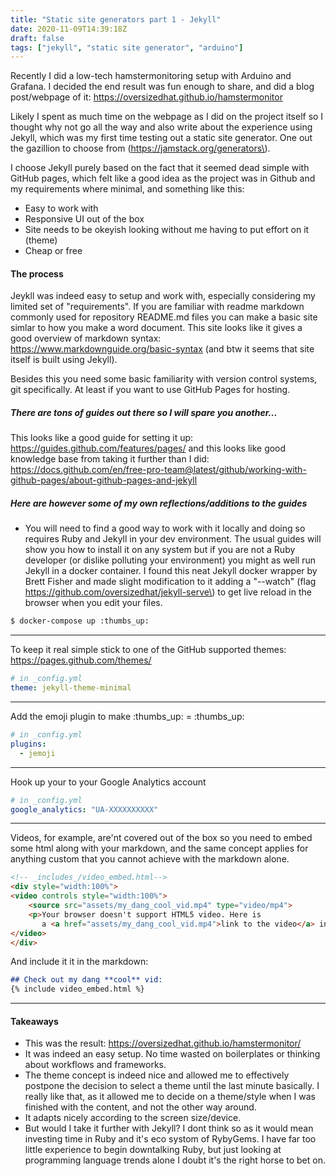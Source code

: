 ```yaml
---
title: "Static site generators part 1 - Jekyll"
date: 2020-11-09T14:39:18Z
draft: false
tags: ["jekyll", "static site generator", "arduino"]
---
```

Recently I did a low-tech hamstermonitoring setup with Arduino and Grafana. I decided the end result was fun enough to share, and did a blog post/webpage of it:
https://oversizedhat.github.io/hamstermonitor

Likely I spent as much time on the webpage as I did on the project itself so I thought why not go all the way and also write about the experience using Jekyll, which was my first time testing out a static site generator. One out the gazillion to choose from (https://jamstack.org/generators\).

I choose Jekyll purely based on the fact that it seemed dead simple with GitHub pages, which felt like a good idea as the project was in Github and my requirements where minimal, and something like this:
- Easy to work with
- Responsive UI out of the box
- Site needs to be okeyish looking without me having to put effort on it (theme)
- Cheap or free

#### The process
Jeykll was indeed easy to setup and work with, especially considering my limited set of "requirements". If you are familiar with readme markdown commonly used for repository README.md files you can make a basic site simlar to how you make a word document. This site looks like it gives a good overview of markdown syntax: https://www.markdownguide.org/basic-syntax (and btw it seems that site itself is built using Jekyll).

Besides this you need some basic familiarity with version control systems, git specifically. At least if you want to use GitHub Pages for hosting.

##### There are tons of guides out there so I will spare you another...

This looks like a good guide for setting it up:
https://guides.github.com/features/pages/
and this looks like good knowledge base from taking it further than I did: https://docs.github.com/en/free-pro-team@latest/github/working-with-github-pages/about-github-pages-and-jekyll

##### Here are however some of my own reflections/additions to the guides
- You will need to find a good way to work with it locally and doing so requires Ruby and Jekyll in your dev environment. The usual guides will show you how to install it on any system but if you are not a Ruby developer (or dislike polluting your environment) you might as well run Jekyll in a docker container. I found this neat Jekyll docker wrapper by Brett Fisher and made slight modification to it adding a "--watch" (flag https://github.com/oversizedhat/jekyll-serve\) to get live reload in the browser when you edit your files.
``` sh
$ docker-compose up :thumbs_up:
```
----
To keep it real simple stick to one of the GitHub supported themes: https://pages.github.com/themes/

``` yml
# in _config.yml
theme: jekyll-theme-minimal
```
----
Add the emoji plugin to make \:thumbs_up\: = :thumbs_up:

``` yml
# in _config.yml
plugins:
  - jemoji
```
----
Hook up your to your Google Analytics account

``` yml
# in _config.yml
google_analytics: "UA-XXXXXXXXXX"
```
----
Videos, for example, are'nt covered out of the box so you need to embed some html along with your markdown, and the same concept applies for anything custom that you cannot achieve with the markdown alone.

``` html
<!-- _includes_/video_embed.html-->
<div style="width:100%">
<video controls style="width:100%">
    <source src="assets/my_dang_cool_vid.mp4" type="video/mp4">
    <p>Your browser doesn't support HTML5 video. Here is
       a <a href="assets/my_dang_cool_vid.mp4">link to the video</a> instead.</p>
</video>
</div>
```
And include it it in the markdown:
``` markdown
## Check out my dang **cool** vid:
{% include video_embed.html %}
```
----
#### Takeaways
- This was the result: https://oversizedhat.github.io/hamstermonitor/
- It was indeed an easy setup. No time wasted on boilerplates or thinking about workflows and frameworks.
- The theme concept is indeed nice and allowed me to effectively postpone the decision to select a theme until the last minute basically. I really like that, as it allowed me to decide on a theme/style when I was finished with the content, and not the other way around.
- It adapts nicely according to the screen size/device.
- But would I take it further with Jekyll? I dont think so as it would mean investing time in Ruby and it's eco systom of RybyGems. I have far too little experience to begin downtalking Ruby, but just looking at programming language trends alone I doubt it's the right horse to bet on.
